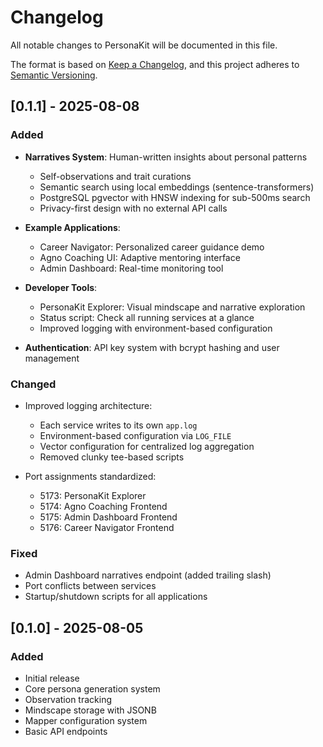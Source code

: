 # Changelog

All notable changes to PersonaKit will be documented in this file.

The format is based on [Keep a Changelog](https://keepachangelog.com/en/1.0.0/),
and this project adheres to [Semantic Versioning](https://semver.org/spec/v2.0.0.html).

## [0.1.1] - 2025-08-08

### Added
- **Narratives System**: Human-written insights about personal patterns
  - Self-observations and trait curations
  - Semantic search using local embeddings (sentence-transformers)
  - PostgreSQL pgvector with HNSW indexing for sub-500ms search
  - Privacy-first design with no external API calls

- **Example Applications**:
  - Career Navigator: Personalized career guidance demo
  - Agno Coaching UI: Adaptive mentoring interface
  - Admin Dashboard: Real-time monitoring tool

- **Developer Tools**:
  - PersonaKit Explorer: Visual mindscape and narrative exploration
  - Status script: Check all running services at a glance
  - Improved logging with environment-based configuration

- **Authentication**: API key system with bcrypt hashing and user management

### Changed
- Improved logging architecture:
  - Each service writes to its own `app.log`
  - Environment-based configuration via `LOG_FILE`
  - Vector configuration for centralized log aggregation
  - Removed clunky tee-based scripts

- Port assignments standardized:
  - 5173: PersonaKit Explorer
  - 5174: Agno Coaching Frontend
  - 5175: Admin Dashboard Frontend
  - 5176: Career Navigator Frontend

### Fixed
- Admin Dashboard narratives endpoint (added trailing slash)
- Port conflicts between services
- Startup/shutdown scripts for all applications

## [0.1.0] - 2025-08-05

### Added
- Initial release
- Core persona generation system
- Observation tracking
- Mindscape storage with JSONB
- Mapper configuration system
- Basic API endpoints
